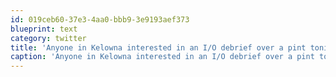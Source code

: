 ```yaml
---
id: 019ceb60-37e3-4aa0-bbb9-3e9193aef373
blueprint: text
category: twitter
title: 'Anyone in Kelowna interested in an I/O debrief over a pint tonight?'
caption: 'Anyone in Kelowna interested in an I/O debrief over a pint tonight?'
---
```

